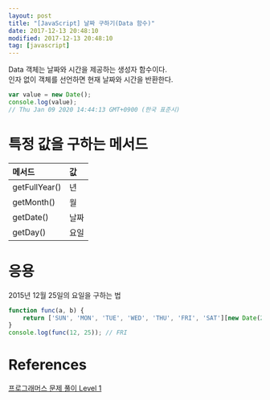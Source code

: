 ```yaml
---
layout: post
title: "[JavaScript] 날짜 구하기(Data 함수)"
date: 2017-12-13 20:48:10
modified: 2017-12-13 20:48:10
tag: [javascript]
---
```


Data 객체는 날짜와 시간을 제공하는 생성자 함수이다.  
인자 없이 객체를 선언하면 현재 날짜와 시간을 반환한다.

```javascript
var value = new Date();
console.log(value);
// Thu Jan 09 2020 14:44:13 GMT+0900 (한국 표준시)
```

# 특정 값을 구하는 메서드

| 메서드 | 값 |
|:---|:---|
| getFullYear() | 년 |
| getMonth() | 월 |
| getDate() | 날짜 |
| getDay() | 요일 |

# 응용

2015년 12월 25일의 요일을 구하는 법

```javascript
function func(a, b) {
    return ['SUN', 'MON', 'TUE', 'WED', 'THU', 'FRI', 'SAT'][new Date(2015, a - 1, b).getDay()];
}
console.log(func(12, 25)); // FRI
```

# References
[프로그래머스 문제 풀이 Level 1](https://www.zerocho.com/category/Algorithm/post/5b79898d337215001b3a18eb)  
